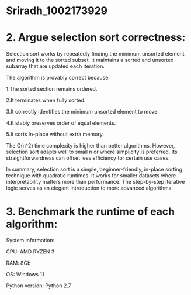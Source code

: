 # Sriradh_1002173929
# 2. Argue selection sort correctness:
   
Selection sort works by repeatedly finding the minimum unsorted element and moving it to the sorted subset. It maintains a sorted and unsorted subarray that are updated each iteration.

The algorithm is provably correct because:

1.The sorted section remains ordered.

2.It terminates when fully sorted.

3.It correctly identifies the minimum unsorted element to move.

4.It stably preserves order of equal elements.

5.It sorts in-place without extra memory.

The O(n^2) time complexity is higher than better algorithms. However, selection sort adapts well to small n or where simplicity is preferred. Its straightforwardness can offset less efficiency for certain use cases.

In summary, selection sort is a simple, beginner-friendly, in-place sorting technique with quadratic runtimes. It works for smaller datasets where interpretability matters more than performance. The step-by-step iterative logic serves as an elegant introduction to more advanced algorithms.

# 3. Benchmark the runtime of each algorithm:
   
System information: 

   CPU: AMD RYZEN 3
   
   RAM: 8Gb
   
   OS: Windows 11
   
   Python version: Python 2.7
